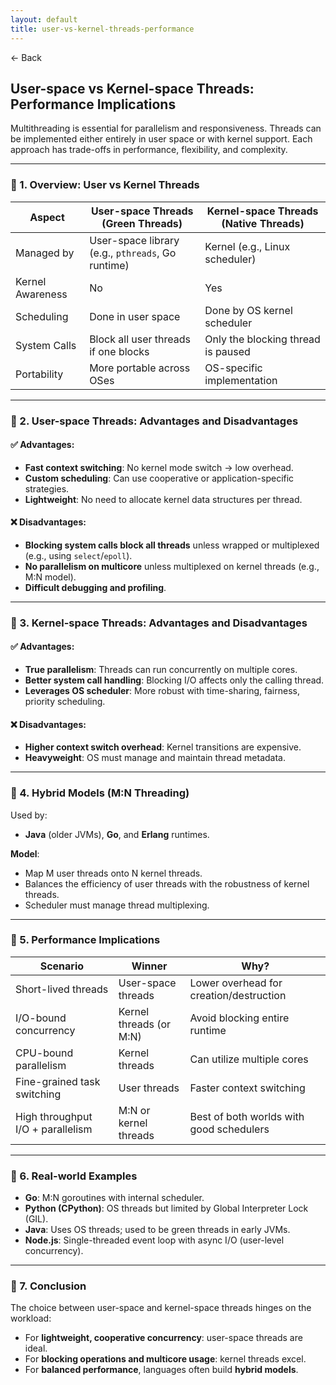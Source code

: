```yaml
---
layout: default
title: user-vs-kernel-threads-performance
---
```


<a href="https://anish7600.github.io/technical-writeups" style="text-decoration: none;">← Back</a>


## **User-space vs Kernel-space Threads: Performance Implications**

Multithreading is essential for parallelism and responsiveness. Threads can be implemented either entirely in user space or with kernel support. Each approach has trade-offs in performance, flexibility, and complexity.

---

### 🔹 1. **Overview: User vs Kernel Threads**

| Aspect           | User-space Threads (Green Threads)                | Kernel-space Threads (Native Threads) |
| ---------------- | ------------------------------------------------- | ------------------------------------- |
| Managed by       | User-space library (e.g., `pthreads`, Go runtime) | Kernel (e.g., Linux scheduler)        |
| Kernel Awareness | No                                                | Yes                                   |
| Scheduling       | Done in user space                                | Done by OS kernel scheduler           |
| System Calls     | Block all user threads if one blocks              | Only the blocking thread is paused    |
| Portability      | More portable across OSes                         | OS-specific implementation            |

---

### 🔹 2. **User-space Threads: Advantages and Disadvantages**

#### ✅ Advantages:

* **Fast context switching**: No kernel mode switch → low overhead.
* **Custom scheduling**: Can use cooperative or application-specific strategies.
* **Lightweight**: No need to allocate kernel data structures per thread.

#### ❌ Disadvantages:

* **Blocking system calls block all threads** unless wrapped or multiplexed (e.g., using `select`/`epoll`).
* **No parallelism on multicore** unless multiplexed on kernel threads (e.g., M\:N model).
* **Difficult debugging and profiling**.

---

### 🔹 3. **Kernel-space Threads: Advantages and Disadvantages**

#### ✅ Advantages:

* **True parallelism**: Threads can run concurrently on multiple cores.
* **Better system call handling**: Blocking I/O affects only the calling thread.
* **Leverages OS scheduler**: More robust with time-sharing, fairness, priority scheduling.

#### ❌ Disadvantages:

* **Higher context switch overhead**: Kernel transitions are expensive.
* **Heavyweight**: OS must manage and maintain thread metadata.

---

### 🔹 4. **Hybrid Models (M\:N Threading)**

Used by:

* **Java** (older JVMs), **Go**, and **Erlang** runtimes.

**Model**:

* Map M user threads onto N kernel threads.
* Balances the efficiency of user threads with the robustness of kernel threads.
* Scheduler must manage thread multiplexing.

---

### 🔹 5. **Performance Implications**

| Scenario                          | Winner                   | Why?                                     |
| --------------------------------- | ------------------------ | ---------------------------------------- |
| Short-lived threads               | User-space threads       | Lower overhead for creation/destruction  |
| I/O-bound concurrency             | Kernel threads (or M\:N) | Avoid blocking entire runtime            |
| CPU-bound parallelism             | Kernel threads           | Can utilize multiple cores               |
| Fine-grained task switching       | User threads             | Faster context switching                 |
| High throughput I/O + parallelism | M\:N or kernel threads   | Best of both worlds with good schedulers |

---

### 🔹 6. **Real-world Examples**

* **Go**: M\:N goroutines with internal scheduler.
* **Python (CPython)**: OS threads but limited by Global Interpreter Lock (GIL).
* **Java**: Uses OS threads; used to be green threads in early JVMs.
* **Node.js**: Single-threaded event loop with async I/O (user-level concurrency).

---

### 🔹 7. **Conclusion**

The choice between user-space and kernel-space threads hinges on the workload:

* For **lightweight, cooperative concurrency**: user-space threads are ideal.
* For **blocking operations and multicore usage**: kernel threads excel.
* For **balanced performance**, languages often build **hybrid models**.
